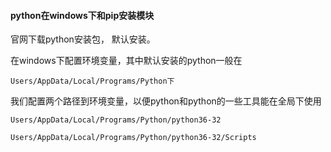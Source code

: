 #### python在windows下和pip安装模块

官网下载python安装包， 默认安装。

在windows下配置环境变量，其中默认安装的python一般在
```
Users/AppData/Local/Programs/Python下
```
我们配置两个路径到环境变量，以便python和python的一些工具能在全局下使用

```
Users/AppData/Local/Programs/Python/python36-32

Users/AppData/Local/Programs/Python/python36-32/Scripts
```